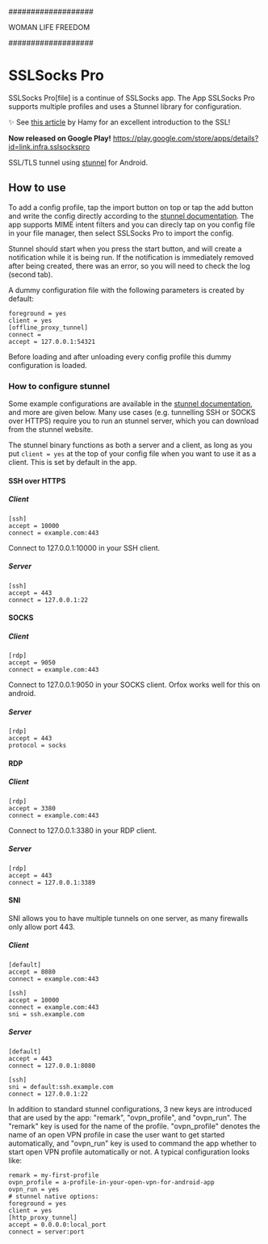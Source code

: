 ###################

WOMAN LIFE FREEDOM

###################

# SSLSocks Pro

SSLSocks Pro[file] is a continue of SSLSocks app. The App SSLSocks Pro supports multiple
profiles and uses a Stunnel library for configuration. 

✨ See [this article](https://hamy.io/post/0011/how-to-run-stunnel-on-your-android-device/) by Hamy for an excellent introduction to the SSL!

**Now released on Google Play!** https://play.google.com/store/apps/details?id=link.infra.sslsockspro

SSL/TLS tunnel using [stunnel](https://www.stunnel.org/) for Android.

## How to use
To add a config profile, tap the import button on top or tap the add button and write the config directly according to the [stunnel documentation](https://www.stunnel.org/static/stunnel.html). The app supports MIME intent filters and you can direcly tap on you config file in your file manager, then select SSLSocks Pro to import the config.

Stunnel should start when you press the start button, and will create a notification while it is being run. If the notification is immediately removed after being created, there was an error, so you will need to check the log (second tab).

A dummy configuration file with the following parameters is created by default:

```
foreground = yes
client = yes
[offline_proxy_tunnel]
connect = 
accept = 127.0.0.1:54321
```

Before loading and after unloading every config profile this dummy configuration is loaded.

### How to configure stunnel
Some example configurations are available in the [stunnel documentation](https://www.stunnel.org/static/stunnel.html#EXAMPLES), and more are given below. Many use cases (e.g. tunnelling SSH or SOCKS over HTTPS) require you to run an stunnel server, which you can download from the stunnel website.

The stunnel binary functions as both a server and a client, as long as you put `client = yes` at the top of your config file when you want to use it as a client. This is set by default in the app.

#### SSH over HTTPS
##### Client

```
[ssh]
accept = 10000
connect = example.com:443
```
Connect to 127.0.0.1:10000 in your SSH client.
##### Server
```
[ssh]
accept = 443
connect = 127.0.0.1:22
```
#### SOCKS
##### Client
```
[rdp]
accept = 9050
connect = example.com:443
```
Connect to 127.0.0.1:9050 in your SOCKS client. Orfox works well for this on android.
##### Server
```
[rdp]
accept = 443
protocol = socks
```
#### RDP
##### Client
```
[rdp]
accept = 3380
connect = example.com:443
```
Connect to 127.0.0.1:3380 in your RDP client.
##### Server
```
[rdp]
accept = 443
connect = 127.0.0.1:3389
```
#### SNI
SNI allows you to have multiple tunnels on one server, as many firewalls only allow port 443.
##### Client
```
[default]
accept = 8080
connect = example.com:443

[ssh]
accept = 10000
connect = example.com:443
sni = ssh.example.com
```
##### Server
```
[default]
accept = 443
connect = 127.0.0.1:8080

[ssh]
sni = default:ssh.example.com
connect = 127.0.0.1:22
```
In addition to standard stunnel configurations, 3 new keys are introduced that are used by
the app: "remark", "ovpn_profile", and "ovpn_run". The "remark" key is used for the name
of the profile. "ovpn_profile" denotes the name of an open VPN profile in case the user
want to get started automatically, and "ovpn_run" key is used to command the app whether
to start open VPN profile automatically or not. A typical configuration looks like:

```
remark = my-first-profile
ovpn_profile = a-profile-in-your-open-vpn-for-android-app
ovpn_run = yes
# stunnel native options:
foreground = yes
client = yes
[http_proxy_tunnel]
accept = 0.0.0.0:local_port
connect = server:port
```
